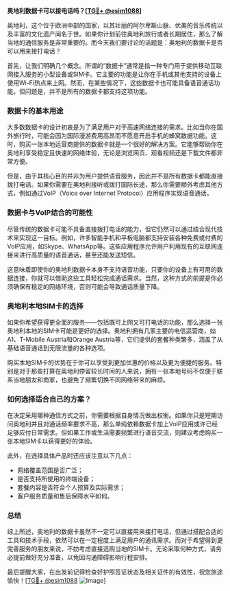 **奥地利数据卡可以接电话吗？[[TG💪+ @esim1088](https://t.me/s/esim1088)]**

奥地利，这个位于欧洲中部的国家，以其壮丽的阿尔卑斯山脉、优美的音乐传统以及丰富的文化遗产闻名于世。如果你计划前往奥地利旅行或者长期居住，那么了解当地的通信服务是非常重要的。而今天我们要讨论的话题是：奥地利的数据卡是否可以用来接打电话？

首先，让我们明确几个概念。所谓的“数据卡”通常是指一种专门用于提供移动互联网接入服务的小型设备或SIM卡。它主要的功能是让你在手机或其他支持的设备上使用Wi-Fi热点来上网。然而，在某些情况下，这些数据卡也可能具备语音通话功能。但问题是，并不是所有的数据卡都支持这项功能。

### 数据卡的基本用途

大多数数据卡的设计初衷是为了满足用户对于高速网络连接的需求。比如当你在国外旅行时，可能会因为国际漫游费用高昂而不愿意开启手机的蜂窝数据功能。这时，购买一张本地运营商提供的数据卡就是一个很好的解决方案。它能够帮助你在奥地利享受稳定且快速的网络体验，无论是浏览网页、观看视频还是下载文件都非常方便。

但是，由于其核心目的并非为用户提供语音服务，因此并不是所有数据卡都能直接拨打电话。如果你需要在奥地利接听或拨打国际长途，那么你需要额外考虑其他方式，例如通过VoIP（Voice over Internet Protocol）应用程序实现语音通话。

### 数据卡与VoIP结合的可能性

尽管传统的数据卡可能不具备直接拨打电话的能力，但它仍然可以通过结合现代技术来实现这一目标。例如，许多智能手机和平板电脑都支持安装各种免费或付费的VoIP应用，如Skype、WhatsApp等。这些应用程序允许用户利用现有的互联网连接来进行高质量的语音通话，甚至还能发送短信。

这意味着即使你的奥地利数据卡本身不支持语音功能，只要你的设备上有可用的数据连接，你就可以借助这些工具轻松完成通话需求。当然，这种方式的前提是你必须确保有稳定的网络环境，否则可能会导致通话质量下降。

### 奥地利本地SIM卡的选择

如果你希望获得更全面的服务——包括既可上网又可打电话的功能，那么选择一张奥地利本地的SIM卡可能是更好的选择。奥地利拥有几家主要的电信运营商，如A1、T-Mobile Austria和Orange Austria等，它们提供的套餐种类繁多，涵盖了从基础语音通话到无限流量的各种选项。

购买本地SIM卡的优势在于你可以享受到更加优惠的价格以及更为便捷的服务。特别是对于那些打算在奥地利停留较长时间的人来说，拥有一张本地号码不仅便于联系当地朋友和商家，也避免了频繁切换不同网络带来的麻烦。

### 如何选择适合自己的方案？

在决定采用哪种通信方式之前，你需要根据自身情况做出权衡。如果你只是短期访问奥地利并且对通话频率要求不高，那么单纯依赖数据卡加上VoIP应用或许已经足够应付日常需求。但如果工作或生活需要频繁进行语音交流，则建议考虑购买一张本地SIM卡以获得更好的体验。

此外，在选择具体产品时还应该注意以下几点：
- 网络覆盖范围是否广泛；
- 是否支持所使用的终端设备；
- 套餐内容是否符合个人预算及实际需求；
- 客户服务质量和售后保障水平如何。

### 总结

综上所述，奥地利的数据卡虽然不一定可以直接用来接打电话，但通过搭配合适的工具和技术手段，依然可以在一定程度上满足用户的通讯需求。而对于希望得到更完善服务的朋友来说，不妨考虑直接选购当地的SIM卡。无论采取何种方式，请务必提前做好充分准备，以免因沟通障碍影响行程安排。

最后提醒大家，在出发前记得检查好护照签证状态及相关证件的有效性，祝您旅途愉快！[[TG💪+ @esim1088](https://t.me/s/esim1088) ![Image](https://i.postimg.cc/4NQfJmqS/Snipaste-2025-05-13-00-14-12.png)]